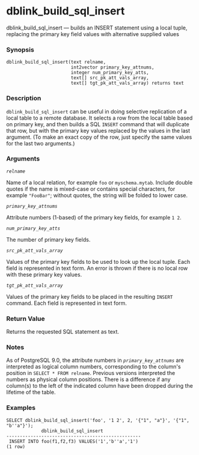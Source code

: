 # dblink\_build\_sql\_insert

dblink\_build\_sql\_insert — builds an INSERT statement using a local tuple, replacing the primary key field values with alternative supplied values

### Synopsis

```
dblink_build_sql_insert(text relname,
                        int2vector primary_key_attnums,
                        integer num_primary_key_atts,
                        text[] src_pk_att_vals_array,
                        text[] tgt_pk_att_vals_array) returns text
```

### Description

`dblink_build_sql_insert` can be useful in doing selective replication of a local table to a remote database. It selects a row from the local table based on primary key, and then builds a SQL `INSERT` command that will duplicate that row, but with the primary key values replaced by the values in the last argument. (To make an exact copy of the row, just specify the same values for the last two arguments.)

### Arguments

_`relname`_

Name of a local relation, for example `foo` or `myschema.mytab`. Include double quotes if the name is mixed-case or contains special characters, for example `"FooBar"`; without quotes, the string will be folded to lower case.

_`primary_key_attnums`_

Attribute numbers (1-based) of the primary key fields, for example `1 2`.

_`num_primary_key_atts`_

The number of primary key fields.

_`src_pk_att_vals_array`_

Values of the primary key fields to be used to look up the local tuple. Each field is represented in text form. An error is thrown if there is no local row with these primary key values.

_`tgt_pk_att_vals_array`_

Values of the primary key fields to be placed in the resulting `INSERT` command. Each field is represented in text form.

### Return Value

Returns the requested SQL statement as text.

### Notes

As of PostgreSQL 9.0, the attribute numbers in _`primary_key_attnums`_ are interpreted as logical column numbers, corresponding to the column's position in `SELECT * FROM relname`. Previous versions interpreted the numbers as physical column positions. There is a difference if any column(s) to the left of the indicated column have been dropped during the lifetime of the table.

### Examples

```
SELECT dblink_build_sql_insert('foo', '1 2', 2, '{"1", "a"}', '{"1", "b''a"}');
             dblink_build_sql_insert
--------------------------------------------------
 INSERT INTO foo(f1,f2,f3) VALUES('1','b''a','1')
(1 row)
```
